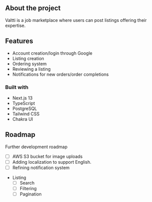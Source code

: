 ## About the project

Valtti is a job marketplace where users can post listings offering their expertise.

## Features

- Account creation/login through Google
- Listing creation
- Ordering system
- Reviewing a listing
- Notifications for new orders/order completions

### Built with

- Next.js 13
- TypeScript
- PostgreSQL
- Tailwind CSS
- Chakra UI

## Roadmap

Further development roadmap

- [ ] AWS S3 bucket for image uploads
- [ ] Adding localization to support English.
- [ ] Refining notification system
- Listing
  - [ ] Search
  - [ ] Filtering
  - [ ] Pagination
